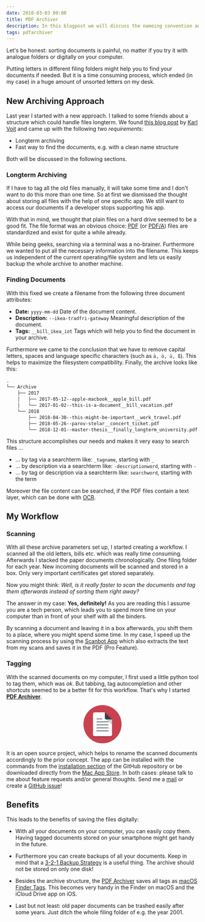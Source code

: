 ```yaml
---
date: 2018-03-03 00:00
title: PDF Archiver
description: In this blogpost we will discuss the nameing convention and background of PDF Archiver. A tool for tagging files and archiving tasks.
tags: pdfarchiver
---
```


Let's be honest: sorting documents is painful, no matter if you try it with analogue folders or digitally on your computer.

Putting letters in different filing folders might help you to find your documents if needed. But it is a time consuming process, which ended (in my case) in a huge amount of unsorted letters on my desk.


## New Archiving Approach
Last year I started with a new approach.
I talked to some friends about a structure which could handle files longterm.
We found [this blog post](http://karl-voit.at/managing-digital-photographs/) by [Karl Voit](http://karl-voit.at) and came up with the following two *requirements*:

* Longterm archiving
* Fast way to find the documents, e.g. with a clean name structure

Both will be discussed in the following sections.

### Longterm Archiving
If I have to tag all the old files manually, it will take some time and I don't want to do this more than one time.
So at first we dismissed the thought about storing all files with the help of one specific app.
We still want to access our documents if a developer stops supporting his app.

With that in mind, we thought that plain files on a hard drive seemed to be a good fit.
The file format was an obvious choice: [PDF](https://en.wikipedia.org/wiki/Portable_Document_Format) (or [PDF/A](https://en.wikipedia.org/wiki/PDF/A)) files are standardized and exist for quite a while already.

While being geeks, searching via a terminal was a no-brainer.
Furthermore we wanted to put all the necessary information into the filename.
This keeps us independent of the current operating/file system and lets us easily backup the whole archive to another machine.

### Finding Documents
With this fixed we create a filename from the following three document attributes:

* **Date:** `yyyy-mm-dd` Date of the document content.
* **Description:** `--ikea-tradfri-gateway` Meaningful description of the document.
* **Tags:** `__bill_ikea_iot` Tags which will help you to find the document in your archive.

Furthermore we came to the conclusion that we have to remove capital letters, spaces and language specific characters (such as `ä, ö, ü, ß`).
This helps to maximize the filesystem compatibility.
Finally, the archive looks like this:

```no-highlight
.
└── Archive
    ├── 2017
    │   ├── 2017-05-12--apple-macbook__apple_bill.pdf
    │   └── 2017-01-02--this-is-a-document__bill_vacation.pdf
    └── 2018
        ├── 2018-04-30--this-might-be-important__work_travel.pdf
        ├── 2018-05-26--parov-stelar__concert_ticket.pdf
        └── 2018-12-01--master-thesis__finally_longterm_university.pdf
```

This structure accomplishes our needs and makes it very easy to search files ...

* ... by tag via a searchterm like: `_tagname`, starting with `_`
* ... by description via a searchterm like: `-descriptionword`, starting with `-`
* ... by tag or description via a searchterm like: `searchword`,  starting with the term

Moreover the file content can be searched, if the PDF files contain a text layer, which can be done with [OCR](https://en.wikipedia.org/wiki/Optical_character_recognition).

## My Workflow

### Scanning
With all these archive parameters set up, I started creating a workflow.
I scanned all the old letters, bills etc. which was really time consuming.
Afterwards I stacked the paper documents chronologically.
One filing folder for each year.
New incoming documents will be scanned and stored in a box.
Only very important certificates get stored separately.

Now you might think: *Well, is it really faster to scan the documents and tag them afterwards instead of sorting them right away?*

The answer in my case: **Yes, definitely!**
As you are reading this I assume you are a tech person, which leads you to spend more time on your computer than in front of your shelf with all the binders.

By scanning a document and leaving it in a box afterwards, you shift them to a place, where you might spend some time.
In my case, I speed up the scanning process by using the [Scanbot App](https://scanbot.io/) which also extracts the text from my scans and saves it in the PDF (Pro Feature).

### Tagging
With the scanned documents on my computer, I first used a little python tool to tag them, which was *ok*.
But tabbing, tag autocompletion and other shortcuts seemed to be a better fit for this workflow.
That's why I started [**PDF Archiver**](https://github.com/JulianKahnert/PDF-Archiver).

<p align="center">
<a href="https://github.com/JulianKahnert/PDF-Archiver" target="itunes_store">
  <img src="/img/AppIcon.svg" width="100px">
</a>
</p>

It is an open source project, which helps to rename the scanned documents accordingly to the prior concept.
The app can be installed with the commands from the [installation section](https://github.com/JulianKahnert/PDF-Archiver#floppy_disk-installation) of the GitHub repository or be downloaded directly from the [Mac App Store](https://apps.apple.com/app/pdf-archiver/id1352719750).
In both cases: please talk to me about feature requests and/or general thoughts.
Send me a [mail](mailto:support@PDF-Archiver.io) or create a [GitHub issue](https://github.com/JulianKahnert/PDF-Archiver/issues)!

## Benefits
This leads to the benefits of saving the files digitally:

* With all your documents on your computer, you can easily copy them.
Having tagged documents stored on your smartphone might get handy in the future.

* Furthermore you can create backups of all your documents.
Keep in mind that a [3-2-1 Backup Strategy](https://www.backblaze.com/blog/the-3-2-1-backup-strategy/) is a useful thing.
The archive should not be stored on only one disk!

* Besides the archive structure, the [PDF Archiver](https://github.com/JulianKahnert/PDF-Archiver) saves all tags as [macOS Finder Tags](https://support.apple.com/HT202754).
This becomes very handy in the Finder on macOS and the iCloud Drive app on iOS.

* Last but not least: old paper documents can be trashed easily after some years.
Just ditch the whole filing folder of e.g. the year 2001.
